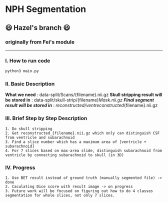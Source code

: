 # NPH Segmentation
## 😃 Hazel's branch 😃
### originally from Fei's module
---

### I. How to run code

```python
python3 main.py
```

### II. Basic Description 

**What we need** : data-split/Scans/{filename}.nii.gz
**Skull stripping result will be stored in** : data-split/skull-strip/{filename}_Mask.nii.gz
**Final segment result will be stored in** : reconstructed/ventreconstructed_{filename}.nii.gz


### III. Brief Step by Step Description

```
1. Do skull stripping 
2. Get reconstructed_{filename}.nii.gz which only can distinguish CSF from ventricle and subarachnoid
3. Find a slice number which has a maximum area of [ventricle + subarachnoid]
4. For 7 slices based on max-area slide, distinguish subarachnoid from ventricle by connecting subarachnoid to skull (in 3D)
```

### IV. Progress

```
1. Use BET result instead of ground truth (manually segmented file) -> done
2. Caculating Dice score with result image -> on progress
3. Future work will be focused on figuring out how to do 4 classes segmentation for whole slices, not only 7 slices.
```
